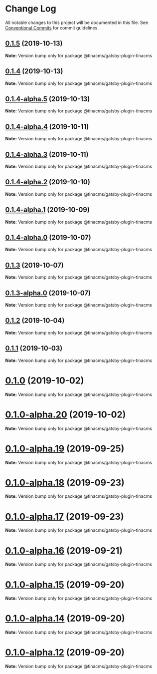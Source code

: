 # Change Log

All notable changes to this project will be documented in this file.
See [Conventional Commits](https://conventionalcommits.org) for commit guidelines.

## [0.1.5](https://github.com/tinacms/tinacms/compare/@tinacms/gatsby-plugin-tinacms@0.1.4...@tinacms/gatsby-plugin-tinacms@0.1.5) (2019-10-13)

**Note:** Version bump only for package @tinacms/gatsby-plugin-tinacms





## [0.1.4](https://github.com/tinacms/tinacms/compare/@tinacms/gatsby-plugin-tinacms@0.1.4-alpha.5...@tinacms/gatsby-plugin-tinacms@0.1.4) (2019-10-13)

**Note:** Version bump only for package @tinacms/gatsby-plugin-tinacms





## [0.1.4-alpha.5](https://github.com/tinacms/tinacms/compare/@tinacms/gatsby-plugin-tinacms@0.1.4-alpha.4...@tinacms/gatsby-plugin-tinacms@0.1.4-alpha.5) (2019-10-13)

**Note:** Version bump only for package @tinacms/gatsby-plugin-tinacms





## [0.1.4-alpha.4](https://github.com/tinacms/tinacms/compare/@tinacms/gatsby-plugin-tinacms@0.1.4-alpha.3...@tinacms/gatsby-plugin-tinacms@0.1.4-alpha.4) (2019-10-11)

**Note:** Version bump only for package @tinacms/gatsby-plugin-tinacms





## [0.1.4-alpha.3](https://github.com/tinacms/tinacms/compare/@tinacms/gatsby-plugin-tinacms@0.1.4-alpha.2...@tinacms/gatsby-plugin-tinacms@0.1.4-alpha.3) (2019-10-11)

**Note:** Version bump only for package @tinacms/gatsby-plugin-tinacms





## [0.1.4-alpha.2](https://github.com/tinacms/tinacms/compare/@tinacms/gatsby-plugin-tinacms@0.1.1...@tinacms/gatsby-plugin-tinacms@0.1.4-alpha.2) (2019-10-10)

**Note:** Version bump only for package @tinacms/gatsby-plugin-tinacms





## [0.1.4-alpha.1](https://github.com/tinacms/tinacms/compare/@tinacms/gatsby-plugin-tinacms@0.1.1...@tinacms/gatsby-plugin-tinacms@0.1.4-alpha.1) (2019-10-09)

**Note:** Version bump only for package @tinacms/gatsby-plugin-tinacms





## [0.1.4-alpha.0](https://github.com/tinacms/tinacms/compare/@tinacms/gatsby-plugin-tinacms@0.1.3...@tinacms/gatsby-plugin-tinacms@0.1.4-alpha.0) (2019-10-07)

**Note:** Version bump only for package @tinacms/gatsby-plugin-tinacms





## [0.1.3](https://github.com/tinacms/tinacms/compare/@tinacms/gatsby-plugin-tinacms@0.1.3-alpha.0...@tinacms/gatsby-plugin-tinacms@0.1.3) (2019-10-07)

**Note:** Version bump only for package @tinacms/gatsby-plugin-tinacms





## [0.1.3-alpha.0](https://github.com/tinacms/tinacms/compare/@tinacms/gatsby-plugin-tinacms@0.1.1...@tinacms/gatsby-plugin-tinacms@0.1.3-alpha.0) (2019-10-07)

**Note:** Version bump only for package @tinacms/gatsby-plugin-tinacms





## [0.1.2](https://github.com/tinacms/tinacms/compare/@tinacms/gatsby-plugin-tinacms@0.1.2-alpha.0...@tinacms/gatsby-plugin-tinacms@0.1.2) (2019-10-04)

**Note:** Version bump only for package @tinacms/gatsby-plugin-tinacms





## [0.1.1](https://github.com/tinacms/tinacms/compare/@tinacms/gatsby-plugin-tinacms@0.1.0...@tinacms/gatsby-plugin-tinacms@0.1.1) (2019-10-03)

**Note:** Version bump only for package @tinacms/gatsby-plugin-tinacms





# [0.1.0](https://github.com/tinacms/tinacms/compare/@tinacms/gatsby-plugin-tinacms@0.1.0-alpha.20...@tinacms/gatsby-plugin-tinacms@0.1.0) (2019-10-02)

**Note:** Version bump only for package @tinacms/gatsby-plugin-tinacms





# [0.1.0-alpha.20](https://github.com/tinacms/tinacms/compare/@tinacms/gatsby-plugin-tinacms@0.1.0-alpha.19...@tinacms/gatsby-plugin-tinacms@0.1.0-alpha.20) (2019-10-02)

**Note:** Version bump only for package @tinacms/gatsby-plugin-tinacms





# [0.1.0-alpha.19](https://github.com/tinacms/tinacms/compare/@tinacms/gatsby-plugin-tinacms@0.1.0-alpha.18...@tinacms/gatsby-plugin-tinacms@0.1.0-alpha.19) (2019-09-25)

**Note:** Version bump only for package @tinacms/gatsby-plugin-tinacms





# [0.1.0-alpha.18](https://github.com/tinacms/tinacms/compare/@tinacms/gatsby-plugin-tinacms@0.1.0-alpha.17...@tinacms/gatsby-plugin-tinacms@0.1.0-alpha.18) (2019-09-23)

**Note:** Version bump only for package @tinacms/gatsby-plugin-tinacms





# [0.1.0-alpha.17](https://github.com/tinacms/tinacms/compare/@tinacms/gatsby-plugin-tinacms@0.1.0-alpha.16...@tinacms/gatsby-plugin-tinacms@0.1.0-alpha.17) (2019-09-23)

**Note:** Version bump only for package @tinacms/gatsby-plugin-tinacms





# [0.1.0-alpha.16](https://github.com/tinacms/tinacms/compare/@tinacms/gatsby-plugin-tinacms@0.1.0-alpha.15...@tinacms/gatsby-plugin-tinacms@0.1.0-alpha.16) (2019-09-21)

**Note:** Version bump only for package @tinacms/gatsby-plugin-tinacms





# [0.1.0-alpha.15](https://github.com/tinacms/tinacms/compare/@tinacms/gatsby-plugin-tinacms@0.1.0-alpha.14...@tinacms/gatsby-plugin-tinacms@0.1.0-alpha.15) (2019-09-20)

**Note:** Version bump only for package @tinacms/gatsby-plugin-tinacms





# [0.1.0-alpha.14](https://github.com/tinacms/tinacms/compare/@tinacms/gatsby-plugin-tinacms@0.1.0-alpha.11...@tinacms/gatsby-plugin-tinacms@0.1.0-alpha.14) (2019-09-20)

**Note:** Version bump only for package @tinacms/gatsby-plugin-tinacms





# [0.1.0-alpha.12](https://github.com/tinacms/tinacms/compare/@tinacms/gatsby-plugin-tinacms@0.1.0-alpha.11...@tinacms/gatsby-plugin-tinacms@0.1.0-alpha.12) (2019-09-20)

**Note:** Version bump only for package @tinacms/gatsby-plugin-tinacms
